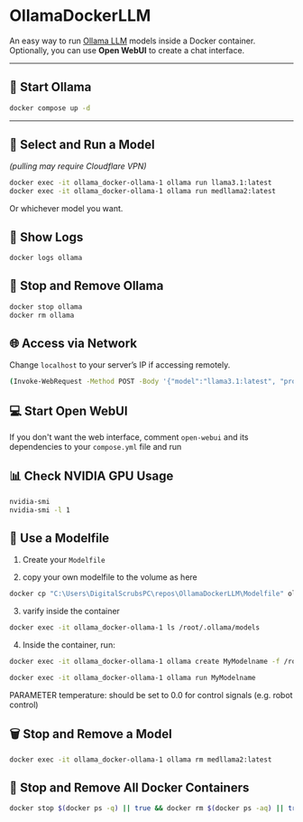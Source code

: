 # OllamaDockerLLM
An easy way to run [Ollama LLM](https://ollama.ai) models inside a Docker container. Optionally, you can use **Open WebUI** to create a chat interface.

---

## 🚀 Start Ollama
```bash
docker compose up -d
```
---

## 🤖 Select and Run a Model
*(pulling may require Cloudflare VPN)*
```bash
docker exec -it ollama_docker-ollama-1 ollama run llama3.1:latest
docker exec -it ollama_docker-ollama-1 ollama run medllama2:latest
```
Or whichever model you want.




## 📜 Show Logs
```bash
docker logs ollama
```



## 🛑 Stop and Remove Ollama
```bash
docker stop ollama
docker rm ollama
```



## 🌐 Access via Network
Change `localhost` to your server’s IP if accessing remotely.
```bash
(Invoke-WebRequest -Method POST -Body '{"model":"llama3.1:latest", "prompt":"What is an EEG?", "stream": false}' -Uri http://localhost:11434/api/generate).Content | ConvertFrom-Json
```


## 💻 Start Open WebUI
If you don't want the web interface, comment `open-webui` and its dependencies to your `compose.yml` file and run



## 📊 Check NVIDIA GPU Usage
```bash
nvidia-smi
nvidia-smi -l 1
```



## 📝 Use a Modelfile
1. Create your `Modelfile` 

2. copy your own modelfile to the volume as here
```bash
docker cp "C:\Users\DigitalScrubsPC\repos\OllamaDockerLLM\Modelfile" ollama_docker-ollama-1:/root/.ollama/models/
```
3. varify inside the container
```bash
docker exec -it ollama_docker-ollama-1 ls /root/.ollama/models
```
4. Inside the container, run:
```bash
docker exec -it ollama_docker-ollama-1 ollama create MyModelname -f /root/.ollama/models/Modelfile

docker exec -it ollama_docker-ollama-1 ollama run MyModelname
```
PARAMETER temperature: should be set to 0.0 for control signals (e.g. robot control)


## 🗑 Stop and Remove a Model
```bash
docker exec -it ollama_docker-ollama-1 ollama rm medllama2:latest
```

## 🧹 Stop and Remove **All** Docker Containers
```bash
docker stop $(docker ps -q) || true && docker rm $(docker ps -aq) || true
```